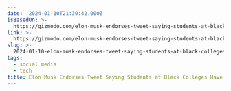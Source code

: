 ```yaml
---
date: '2024-01-10T21:30:42.000Z'
isBasedOn: >-
  https://gizmodo.com/elon-musk-endorses-tweet-saying-students-at-black-colle-1851156533?rev=1704919538217
link: >-
  https://gizmodo.com/elon-musk-endorses-tweet-saying-students-at-black-colle-1851156533?rev=1704919538217
slug: >-
  2024-01-10-elon-musk-endorses-tweet-saying-students-at-black-colleges-have-low-iqs
tags:
  - social media
  - tech
title: Elon Musk Endorses Tweet Saying Students at Black Colleges Have Low IQs
---
```


